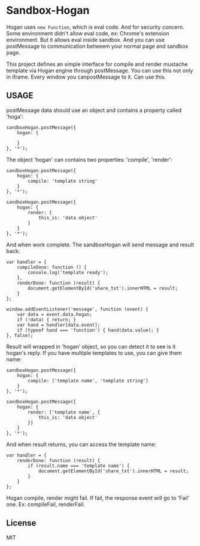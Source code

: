 Sandbox-Hogan
=============

Hogan uses `new Function`, which is eval code. And for security concern. Some environment didn't allow
eval code, ex: Chrome's extension environment. But it allows eval inside sandbox.
And you can use postMessage to communication betweem your normal page and sandbox page.

This project defines an simple interface for compile and render mustache template via Hogan engine through postMessage.
You can use this not only in iframe. Every window you canpostMessage to it. Can use this.
    
USAGE
-----

postMessage data should use an object and contains a property called 'hoga':

    sandboxHogan.postMessage({
        hogan: {
      
        }
    }, '*');

The object 'hogan' can contains two properties: 'compile', 'render':

    sandboxHogan.postMessage({
        hogan: {
            compile: 'template string'     
        }
    }, '*');

    sandboxHogan.postMessage({
        hogan: {
            render: {
                this_is: 'data object'
            }
        }
    }, '*');

And when work complete. The sandboxHogan will send message and result back:

    var handler = {
        compileDone: function () {
            console.log('template ready');
        },
        renderDone: function (result) {
            document.getElementById('share_txt').innerHTML = result;
        }
    };

    window.addEventListener('message', function (event) {
        var data = event.data.hogan;
        if (!data) { return; }
        var hand = handler[data.event];
        if (typeof hand === 'function') { hand(data.value); }
    }, false);

Result will wrapped in 'hogan' object, so you can detect it to see is it hogan's reply.
If you have multiple templates to use, you can give them name:

    sandboxHogan.postMessage({
        hogan: {
            compile: ['template name', 'template string']
        }
    }, '*');

    sandboxHogan.postMessage({
        hogan: {
            render: ['template name', {
                this_is: 'data object'
            }]
        }
    }, '*');

And when result returns, you can access the template name:

    var handler = {
        renderDone: function (result) {
            if (result.name === 'template name') {
                document.getElementById('share_txt').innerHTML = result;
            }
        }
    };

Hogan compile, render might fail. If fail, the response event will go to 'Fail' one. Ex: compileFail, renderFail.

License
-------

MIT
